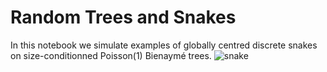 # Random Trees and Snakes

In this notebook we simulate examples of globally centred discrete snakes on size-conditionned Poisson(1) Bienaymé trees. 
![snake](https://github.com/rivkamitchell/Random-Trees-and-Snakes/assets/40970336/d35ba1cb-22db-4207-954a-62029693b757|scale=0.5)
